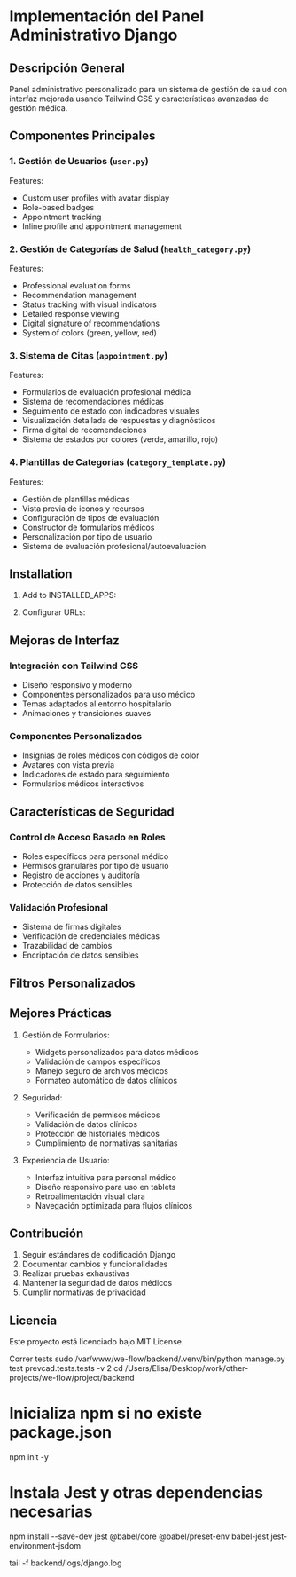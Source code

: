 # Implementación del Panel Administrativo Django

## Descripción General
Panel administrativo personalizado para un sistema de gestión de salud con interfaz mejorada usando Tailwind CSS y características avanzadas de gestión médica.

## Componentes Principales

### 1. Gestión de Usuarios (`user.py`)

Features:
- Custom user profiles with avatar display
- Role-based badges
- Appointment tracking
- Inline profile and appointment management

### 2. Gestión de Categorías de Salud (`health_category.py`)

Features:
- Professional evaluation forms
- Recommendation management
- Status tracking with visual indicators
- Detailed response viewing
- Digital signature of recommendations
- System of colors (green, yellow, red)

### 3. Sistema de Citas (`appointment.py`)

Features:
- Formularios de evaluación profesional médica
- Sistema de recomendaciones médicas
- Seguimiento de estado con indicadores visuales
- Visualización detallada de respuestas y diagnósticos
- Firma digital de recomendaciones
- Sistema de estados por colores (verde, amarillo, rojo)

### 4. Plantillas de Categorías (`category_template.py`)

Features:
- Gestión de plantillas médicas
- Vista previa de iconos y recursos
- Configuración de tipos de evaluación
- Constructor de formularios médicos
- Personalización por tipo de usuario
- Sistema de evaluación profesional/autoevaluación

## Installation

1. Add to INSTALLED_APPS:

2. Configurar URLs:

## Mejoras de Interfaz

### Integración con Tailwind CSS
- Diseño responsivo y moderno
- Componentes personalizados para uso médico
- Temas adaptados al entorno hospitalario
- Animaciones y transiciones suaves

### Componentes Personalizados
- Insignias de roles médicos con códigos de color
- Avatares con vista previa
- Indicadores de estado para seguimiento
- Formularios médicos interactivos

## Características de Seguridad

### Control de Acceso Basado en Roles
- Roles específicos para personal médico
- Permisos granulares por tipo de usuario
- Registro de acciones y auditoría
- Protección de datos sensibles

### Validación Profesional
- Sistema de firmas digitales
- Verificación de credenciales médicas
- Trazabilidad de cambios
- Encriptación de datos sensibles

## Filtros Personalizados

## Mejores Prácticas

1. Gestión de Formularios:
   - Widgets personalizados para datos médicos
   - Validación de campos específicos
   - Manejo seguro de archivos médicos
   - Formateo automático de datos clínicos

2. Seguridad:
   - Verificación de permisos médicos
   - Validación de datos clínicos
   - Protección de historiales médicos
   - Cumplimiento de normativas sanitarias

3. Experiencia de Usuario:
   - Interfaz intuitiva para personal médico
   - Diseño responsivo para uso en tablets
   - Retroalimentación visual clara
   - Navegación optimizada para flujos clínicos

## Contribución

1. Seguir estándares de codificación Django
2. Documentar cambios y funcionalidades
3. Realizar pruebas exhaustivas
4. Mantener la seguridad de datos médicos
5. Cumplir normativas de privacidad

## Licencia

Este proyecto está licenciado bajo MIT License.


Correr tests
sudo /var/www/we-flow/backend/.venv/bin/python manage.py test prevcad.tests.tests -v 2
cd /Users/Elisa/Desktop/work/other-projects/we-flow/project/backend

# Inicializa npm si no existe package.json
npm init -y

# Instala Jest y otras dependencias necesarias
npm install --save-dev jest @babel/core @babel/preset-env babel-jest jest-environment-jsdom

tail -f backend/logs/django.log